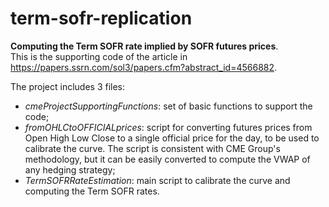 # term-sofr-replication
**Computing the Term SOFR rate implied by SOFR futures prices**.  
This is the supporting code of the article in https://papers.ssrn.com/sol3/papers.cfm?abstract_id=4566882.

The project includes 3 files:
- _cmeProjectSupportingFunctions_: set of basic functions to support the code;
- _fromOHLCtoOFFICIALprices_: script for converting futures prices from Open High Low Close to a single official price for the day, to be used to calibrate the curve. The script is consistent with CME Group's methodology, but it can be easily converted to compute the VWAP of any hedging strategy;
- _TermSOFRRateEstimation_: main script to calibrate the curve and computing the Term SOFR rates.


